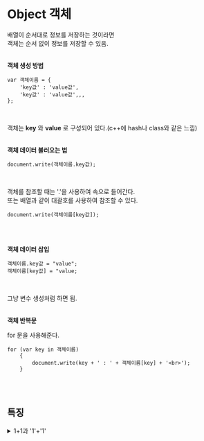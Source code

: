 # Object 객체

배열이 순서대로 정보를 저장하는 것이라면<br>
객체는 순서 없이 정보를 저장할 수 있음.<br><br>

__객체 생성 방법__<br>
```
var 객체이름 = {
    'key값' : 'value값',
    'key값' : 'value값',,,
};
```

<br>

객체는 __key__ 와 __value__ 로 구성되어 있다.(c++에 hash나 class와 같은 느낌)<br><br>

__객체 데이터 불러오는 법__<br>
```
document.write(객체이름.key값);
```

<br>

객체를 참조할 때는 '.'을 사용하여 속으로 들어간다.<br>
또는 배열과 같이 대괄호를 사용하여 참조할 수 있다.<br>
```
document.write(객체이름[key값]);
```

<br><br>

__객체 데이터 삽입__<br>

```
객체이름.key값 = "value";
객체이름[key값] = "value;
```

<br>

그냥 변수 생성처럼 하면 됨.<br><br>

__객체 반복문__<br>

for 문을 사용해준다.<br>

```
for (var key in 객체이름) 
    {
        document.write(key + ' : ' + 객체이름[key] + '<br>');
    }
```

<br><br>



## 특징

<details>
<summary>1+1과 '1'+'1'</summary>
웬만한 다른 언어 syntex에서도 통일되는 것 처럼 JS에서도 Data Type이 있음.<br><br>
문자열과 숫자가 다르며, 더할수 있음<br><br>

- 1+1 은 num+num 이므로 2가 반환됨<br>
- '1'+'1'은 string+string 이므로 11이 반환됨<br>
</details>